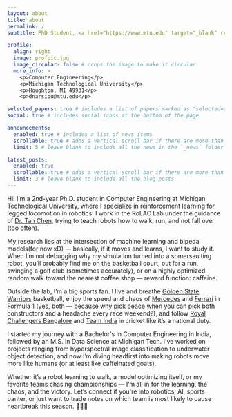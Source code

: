 ```yaml
---
layout: about
title: about
permalink: /
subtitle: PhD Student, <a href="https://www.mtu.edu" target="_blank" rel="noopener noreferrer">Michigan Technological University</a> #. Address. Contacts. Motto. Etc.

profile:
  align: right
  image: profpic.jpg
  image_circular: false # crops the image to make it circular
  more_info: >
    <p>Computer Engineering</p>
    <p>Michigan Technological University</p>
    <p>Houghton, MI 49931</p>
    <p>dnarsipu@mtu.edu</p>

selected_papers: true # includes a list of papers marked as "selected={true}"
social: true # includes social icons at the bottom of the page

announcements:
  enabled: true # includes a list of news items
  scrollable: true # adds a vertical scroll bar if there are more than 3 news items
  limit: 5 # leave blank to include all the news in the `_news` folder

latest_posts:
  enabled: true
  scrollable: true # adds a vertical scroll bar if there are more than 3 new posts items
  limit: 3 # leave blank to include all the blog posts
---
```


Hi! I’m a 2nd-year Ph.D. student in Computer Engineering at Michigan Technological University, where I specialize in reinforcement learning for legged locomotion in robotics. I work in the RoLAC Lab under the guidance of [Dr. Tan Chen](https://chentan.github.io/), trying to teach robots how to walk, run, and not fall over (too often).

My research lies at the intersection of machine learning and bipedal models(for now xD) — basically, if it moves and learns, I want to study it. When I’m not debugging why my simulation turned into a somersaulting robot, you’ll probably find me on the basketball court, out for a run, swinging a golf club (sometimes accurately), or on a highly optimized random walk toward the nearest coffee shop — reward function: caffeine.

Outside the lab, I’m a big sports fan. I live and breathe [Golden State Warriors](https://www.instagram.com/warriors) basketball, enjoy the speed and chaos of [Mercedes](https://www.mercedesamgf1.com) and [Ferrari](https://www.ferrari.com/en-EN/formula1) in Formula 1 (yes, both — because why pick peace when you can pick both constructors and a headache every race weekend?), and follow [Royal Challengers Bangalore](https://www.royalchallengers.com)  and [Team India](https://www.instagram.com/indiancricketteam/) in cricket like it’s a national duty.

I started my journey with a Bachelor's in Computer Engineering in India, followed by an M.S. in Data Science at Michigan Tech. I've worked on projects ranging from hyperspectral image classification to underwater object detection, and now I’m diving headfirst into making robots move more like humans (or at least like caffeinated goats).

Whether it’s a robot learning to walk, a model optimizing itself, or my favorite teams chasing championships — I’m all in for the learning, the chaos, and the victory. Let’s connect if you're into robotics, AI, sports banter, or just want to trade notes on which team is most likely to cause heartbreak this season. 🤷🏽‍♂️

<!-- Write your biography here. Tell the world about yourself. Link to your favorite [subreddit](http://reddit.com). You can put a picture in, too. The code is already in, just name your picture `prof_pic.jpg` and put it in the `img/` folder.

Put your address / P.O. box / other info right below your picture. You can also disable any of these elements by editing `profile` property of the YAML header of your `_pages/about.md`. Edit `_bibliography/papers.bib` and Jekyll will render your [publications page](/al-folio/publications/) automatically.

Link to your social media connections, too. This theme is set up to use [Font Awesome icons](https://fontawesome.com/) and [Academicons](https://jpswalsh.github.io/academicons/), like the ones below. Add your Facebook, Twitter, LinkedIn, Google Scholar, or just disable all of them. -->
